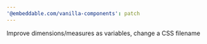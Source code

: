 ```yaml
---
'@embeddable.com/vanilla-components': patch
---
```


Improve dimensions/measures as variables, change a CSS filename
